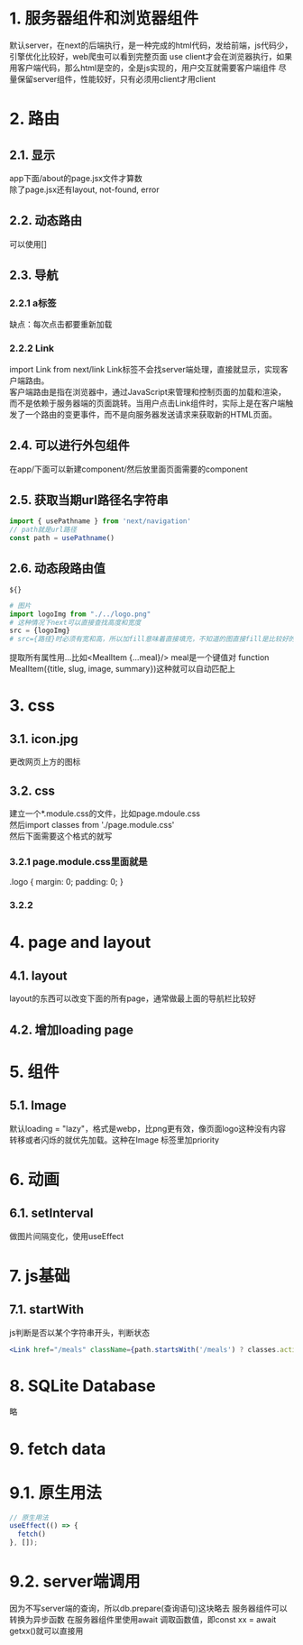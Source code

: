 # 1. 服务器组件和浏览器组件
默认server，在next的后端执行，是一种完成的html代码，发给前端，js代码少，引擎优化比较好，web爬虫可以看到完整页面
use client才会在浏览器执行，如果用客户端代码，那么html是空的，全是js实现的，用户交互就需要客户端组件
尽量保留server组件，性能较好，只有必须用client才用client
# 2. 路由
## 2.1. 显示
app下面/about的page.jsx文件才算数  
除了page.jsx还有layout, not-found, error
## 2.2. 动态路由
可以使用[]
## 2.3. 导航
### 2.2.1 a标签
缺点：每次点击都要重新加载
### 2.2.2 Link
import Link from next/link
Link标签不会找server端处理，直接就显示，实现客户端路由。  
客户端路由是指在浏览器中，通过JavaScript来管理和控制页面的加载和渲染，而不是依赖于服务器端的页面跳转。当用户点击Link组件时，实际上是在客户端触发了一个路由的变更事件，而不是向服务器发送请求来获取新的HTML页面。
## 2.4. 可以进行外包组件
在app/下面可以新建component/然后放里面页面需要的component
## 2.5. 获取当期url路径名字符串
```jsx
import { usePathname } from 'next/navigation' 
// path就是url路径
const path = usePathname()
```
## 2.6. 动态段路由值
`${}`
```python
# 图片
import logoImg from "./../logo.png"
# 这种情况下next可以直接查找高度和宽度
src = {logoImg}
# src={路径}时必须有宽和高，所以加fill意味着直接填充，不知道的图直接fill是比较好的处理方案。
```
提取所有属性用...比如<MealItem {...meal}/>
meal是一个键值对
function MealItem({title, slug, image, summary})这种就可以自动匹配上
# 3. css
## 3.1. icon.jpg
更改网页上方的图标
## 3.2. css
建立一个*.module.css的文件，比如page.mdoule.css  
然后import classes from './page.module.css'  
然后下面需要这个格式的就写<div className={classes.logo}></div>
### 3.2.1 page.module.css里面就是
.logo {
  margin: 0;
  padding: 0;
}
### 3.2.2


# 4. page and layout
## 4.1. layout
layout的东西可以改变下面的所有page，通常做最上面的导航栏比较好

## 4.2. 增加loading page

# 5. 组件
## 5.1. Image
默认loading = "lazy"，格式是webp，比png更有效，像页面logo这种没有内容转移或者闪烁的就优先加载。这种在Image 标签里加priority

# 6. 动画
## 6.1. setInterval
做图片间隔变化，使用useEffect

# 7. js基础
## 7.1. startWith
js判断是否以某个字符串开头，判断状态
```jsx
<Link href="/meals" className={path.startsWith('/meals') ? classes.active : undefined}>
```

# 8. SQLite Database
略

# 9. fetch data
# 9.1. 原生用法
```jsx
// 原生用法
useEffect(() => {
  fetch()
}, []);
```
# 9.2. server端调用
因为不写server端的查询，所以db.prepare(查询语句)这块略去
服务器组件可以转换为异步函数
在服务器组件里使用await 调取函数值，即const xx = await getxx()就可以直接用
